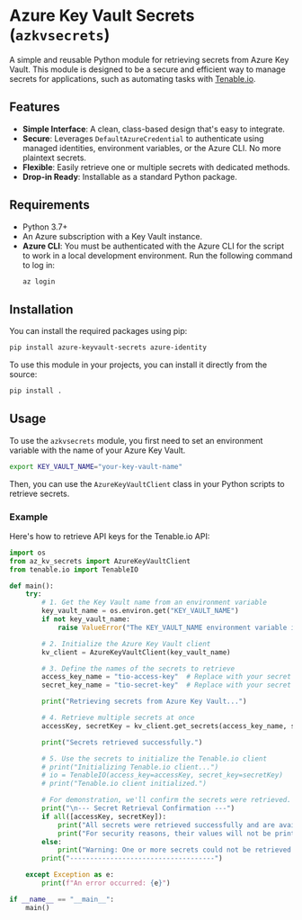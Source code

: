 # Azure Key Vault Secrets (`azkvsecrets`)

A simple and reusable Python module for retrieving secrets from Azure Key Vault. This module is designed to be a secure and efficient way to manage secrets for applications, such as automating tasks with [Tenable.io](https://github.com/maurelius/tenable).

## Features

-   **Simple Interface**: A clean, class-based design that's easy to integrate.
-   **Secure**: Leverages `DefaultAzureCredential` to authenticate using managed identities, environment variables, or the Azure CLI. No more plaintext secrets.
-   **Flexible**: Easily retrieve one or multiple secrets with dedicated methods.
-   **Drop-in Ready**: Installable as a standard Python package.

## Requirements

-   Python 3.7+
-   An Azure subscription with a Key Vault instance.
-   **Azure CLI**: You must be authenticated with the Azure CLI for the script to work in a local development environment. Run the following command to log in:
    ```bash
    az login
    ```

## Installation

You can install the required packages using pip:

```bash
pip install azure-keyvault-secrets azure-identity
```

To use this module in your projects, you can install it directly from the source:

```bash
pip install .
```

## Usage

To use the `azkvsecrets` module, you first need to set an environment variable with the name of your Azure Key Vault.

```bash
export KEY_VAULT_NAME="your-key-vault-name"
```

Then, you can use the `AzureKeyVaultClient` class in your Python scripts to retrieve secrets.

### Example

Here's how to retrieve API keys for the Tenable.io API:

```python
import os
from az_kv_secrets import AzureKeyVaultClient
from tenable.io import TenableIO

def main():
    try:
        # 1. Get the Key Vault name from an environment variable
        key_vault_name = os.environ.get("KEY_VAULT_NAME")
        if not key_vault_name:
            raise ValueError("The KEY_VAULT_NAME environment variable is not set.")

        # 2. Initialize the Azure Key Vault client
        kv_client = AzureKeyVaultClient(key_vault_name)

        # 3. Define the names of the secrets to retrieve
        access_key_name = "tio-access-key"  # Replace with your secret name
        secret_key_name = "tio-secret-key"  # Replace with your secret name

        print("Retrieving secrets from Azure Key Vault...")

        # 4. Retrieve multiple secrets at once
        accessKey, secretKey = kv_client.get_secrets(access_key_name, secret_key_name)

        print("Secrets retrieved successfully.")

        # 5. Use the secrets to initialize the Tenable.io client
        # print("Initializing Tenable.io client...")
        # io = TenableIO(access_key=accessKey, secret_key=secretKey)
        # print("Tenable.io client initialized.")

        # For demonstration, we'll confirm the secrets were retrieved.
        print("\n--- Secret Retrieval Confirmation ---")
        if all([accessKey, secretKey]):
            print("All secrets were retrieved successfully and are available in memory.")
            print("For security reasons, their values will not be printed to the console.")
        else:
            print("Warning: One or more secrets could not be retrieved.")
        print("------------------------------------")

    except Exception as e:
        print(f"An error occurred: {e}")

if __name__ == "__main__":
    main()
```